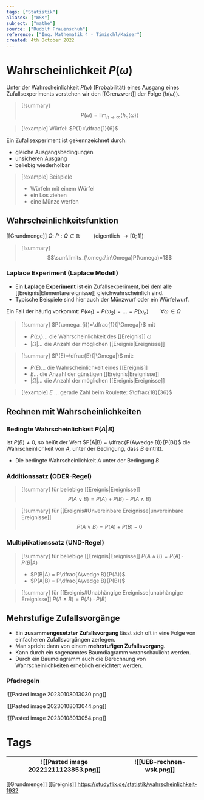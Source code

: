 ```yaml
---
tags: ["Statistik"]
aliases: ["WSK"]
subject: ["mathe"]
source: ["Rudolf Frauenschuh"]
reference: ["Ing. Mathematik 4 - Timischl/Kaiser"]
created: 4th October 2022
---
```


# Wahrscheinlichkeit $P(\omega)$
Unter der Wahrscheinlichkeit $P(\omega)$ (Probabilität) eines Ausgang eines Zufallsexperiments verstehen wir den [[Grenzwert]] der Folge $\langle h(\omega)\rangle$.

>[!summary] $$P(\omega)=\lim_{h\rightarrow\infty}\langle h_{n}(\omega)\rangle$$

> [!example] Würfel: $P(1)=\dfrac{1}{6}$

Ein Zufallsexperiment ist gekennzeichnet durch:
- gleiche Ausgangsbedingungen
- unsicheren Ausgang
- beliebig wiederholbar

>[!example] Beispiele
> - Würfeln mit einem Würfel
> - ein Los ziehen
> - eine Münze werfen

## Wahrscheinlichkeitsfunktion
[[Grundmenge]] $\Omega$:
$P: \Omega\in\mathbb{R}\qquad$ (eigentlich $\rightarrow[0;1]$)

> [!summary] $$\sum\limits_{\omega\in\Omega}P(\omega)=1$$

### Laplace Experiment (Laplace Modell)
- Ein **[Laplace Experiment](https://studyflix.de/statistik/laplace-experiment-1109)** ist ein Zufallsexperiment, bei dem alle [[Ereignis|Elementarereignisse]] gleichwahrscheinlich sind.
- Typische Beispiele sind hier auch der Münzwurf oder ein Würfelwurf.

Ein Fall der häufig vorkommt: $P(\omega_{1})=P(\omega_{2})=\dots=P(\omega_{n})\qquad\forall\omega\in\Omega$

>[!summary] $P(\omega_{i})=\dfrac{1}{|\Omega|}$
>mit
> - $P(\omega_{i})\dots$ die Wahrscheinlichkeit des [[Ereignis]] $\omega$
> - $|\Omega|\dots$ die Anzahl der möglichen [[Ereignis|Ereignisse]]

>[!summary] $P(E)=\dfrac{E}{|\Omega|}$
> mit:
> - $P(E)\dots$ die Wahrscheinlichkeit eines [[Ereignis]]
> - $E\dots$ die Anzahl der günstigen [[Ereignis|Ereignisse]]
> - $|\Omega|\dots$ die Anzahl der möglichen [[Ereignis|Ereignisse]] 

> [!example] $E$ … gerade Zahl beim Roulette: $\dfrac{18}{36}$

## Rechnen mit Wahrscheinlichkeiten
### Bedingte Wahrscheinlichkeit $P(A|B)$
Ist $P(B)\neq 0$, so heißt der Wert  $P(A|B) = \dfrac{P(A\wedge B)}{P(B)}$ die Wahrscheinlichkeit von $A$, unter der Bedingung, dass $B$ eintritt.
- Die bedingte Wahrscheinlichkeit $A$ unter der Bedingung $B$

### Additionssatz (ODER-Regel)

> [!summary] für beliebige [[Ereignis|Ereignisse]]
> $$P(A\vee B) = P(A) + P(B) - P(A\wedge B)$$

>[!summary] für [[Ereignis#Unvereinbare Ereignisse|unvereinbare Ereignisse]]
> $$P(A\vee B) = P(A) + P(B) - 0$$

### Multiplikationssatz (UND-Regel)

>[!summary] für beliebige [[Ereignis|Ereignisse]]
> $P(A\wedge B)=P(A)\cdot P(B|A)$
> - $P(B|A) = P\dfrac{A\wedge B}{P(A)}$
> - $P(A|B) = P\dfrac{A\wedge B}{P(B)}$

>[!summary] für [[Ereignis#Unabhängige Ereignisse|unabhängige Ereignisse]]
> $P(A\wedge B)=P(A)\cdot P(B)$


## Mehrstufige Zufallsvorgänge
- Ein **zusammengesetzter Zufallsvorgang** lässt sich oft in eine Folge von einfacheren Zufallsvorgängen zerlegen.
- Man spricht dann von einem **mehrstufigen Zufallsvorgang**.
- Kann durch ein sogenanntes Baumdiagramm veranschaulicht werden.
- Durch ein Baumdiagramm auch die Berechnung von Wahrscheinlichkeiten erheblich erleichtert werden.  
### Pfadregeln
![[Pasted image 20230108013030.png]]

![[Pasted image 20230108013044.png]]

![[Pasted image 20230108013054.png]]
# Tags
| ![[Pasted image 20221211123853.png]] | ![[UEB-rechnen-wsk.png]] | 
| ------------------------------------ | ------------------------ |

[[Grundmenge]]
[[Ereignis]]
https://studyflix.de/statistik/wahrscheinlichkeit-1932